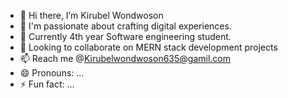 - 👋 Hi there, I’m Kirubel Wondwoson
- 👀 I'm passionate about crafting digital experiences.
- 🌱 Currently 4th year Software engineering student. 
- 💞️ Looking to collaborate on MERN stack development projects
- 📫 Reach me @Kirubelwondwoson635@gamil.com
- 😄 Pronouns: ...
- ⚡ Fun fact: ...

<!---
Kirubel-wondwoson/Kirubel-wondwoson is a ✨ special ✨ repository because its `README.md` (this file) appears on your GitHub profile.
You can click the Preview link to take a look at your changes.
--->
